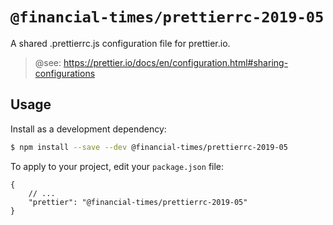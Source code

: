 # `@financial-times/prettierrc-2019-05`

A shared .prettierrc.js configuration file for prettier.io.

> @see: https://prettier.io/docs/en/configuration.html#sharing-configurations

## Usage

Install as a development dependency:

```bash
$ npm install --save --dev @financial-times/prettierrc-2019-05
```

To apply to your project, edit your `package.json` file:

```jsonc
{
	// ...
	"prettier": "@financial-times/prettierrc-2019-05"
}
```

